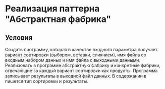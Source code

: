 # Реализация паттерна "Абстрактная фабрика"


## Условия

Создать программу, которая в качестве входного параметра получает вариант сортировки (выбором, вставки, слиянием), имя файла со входным набором данных и имя файла с выходными данными.
Реализовать в программе абстрактную фабрику и конкретные фабрики, отвечающие за каждый вариант сортировки как продукты.
Программа записывает результаты в выходной файл данных. В содержании в пишется тип сортировки и результаты.
